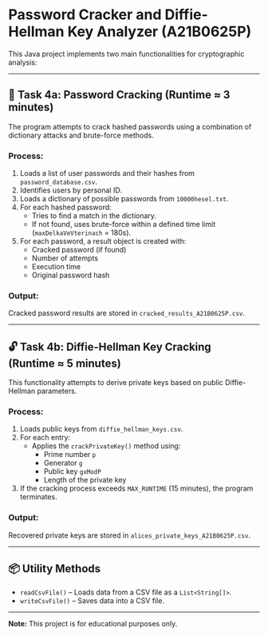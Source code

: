 # Password Cracker and Diffie-Hellman Key Analyzer (A21B0625P)

This Java project implements two main functionalities for cryptographic analysis:

---

## 🔐 Task 4a: Password Cracking (Runtime ≈ 3 minutes)

The program attempts to crack hashed passwords using a combination of dictionary attacks and brute-force methods.

### Process:
1. Loads a list of user passwords and their hashes from `password_database.csv`.
2. Identifies users by personal ID.
3. Loads a dictionary of possible passwords from `10000hesel.txt`.
4. For each hashed password:
   - Tries to find a match in the dictionary.
   - If not found, uses brute-force within a defined time limit (`maxDelkaVeVterinach` = 180s).
5. For each password, a result object is created with:
   - Cracked password (if found)
   - Number of attempts
   - Execution time
   - Original password hash

### Output:
Cracked password results are stored in `cracked_results_A21B0625P.csv`.

---

## 🔓 Task 4b: Diffie-Hellman Key Cracking (Runtime ≈ 5 minutes)

This functionality attempts to derive private keys based on public Diffie-Hellman parameters.

### Process:
1. Loads public keys from `diffie_hellman_keys.csv`.
2. For each entry:
   - Applies the `crackPrivateKey()` method using:
     - Prime number `p`
     - Generator `g`
     - Public key `gxModP`
     - Length of the private key
3. If the cracking process exceeds `MAX_RUNTIME` (15 minutes), the program terminates.

### Output:
Recovered private keys are stored in `alices_private_keys_A21B0625P.csv`.

---

## 📦 Utility Methods

- `readCsvFile()` – Loads data from a CSV file as a `List<String[]>`.
- `writeCsvFile()` – Saves data into a CSV file.

---

**Note:** This project is for educational purposes only.

